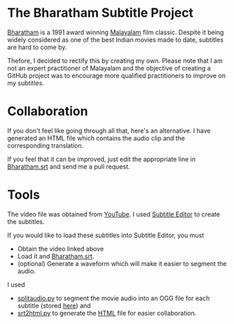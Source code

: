 # The Bharatham Subtitle Project

[Bharatham](https://en.wikipedia.org/wiki/Bharatham) is a 1991 award winning [Malayalam](https://en.wikipedia.org/wiki/Malayalam) film classic. Despite it being widely considered as one of the best Indian movies made to date, subtitles are hard to come by.

Thefore, I decided to rectify this by creating my own. Please note that I am not an expert practitioner of Malayalam and the objective of creating a GitHub project was to encourage more qualified practitioners to improve on my subtitles. 

# Collaboration 
If you don't feel like going through all that, here's an alternative. I have generated an HTML file which contains the audio clip and the corresponding translation. 

If you feel that it can be improved, just edit the appropriate line in [Bharatham.srt](Bharatham.srt) and send me a pull request.

# Tools
The video file was obtained from [YouTube](https://www.youtube.com/watch?v=UisSHGY1emA). I used [Subtitle Editor](https://apps.ubuntu.com/cat/applications/subtitleeditor/) to create the subtitles. 

If you would like to load these subtitles into Subtitle Editor, you must 
* Obtain the video linked above
* Load it and [Bharatham.srt](Bharatham.srt).
* (optional) Generate a waveform which will make it easier to segment the audio.

I used 
* [splitaudio.py](splitaudio.py) to segment the movie audio into an OGG file for each subtitle (stored [here](site)) and 
* [srt2html.py](srt2html.py) to generate the [HTML](site/Bharatham.html) file for easier collaboration.

